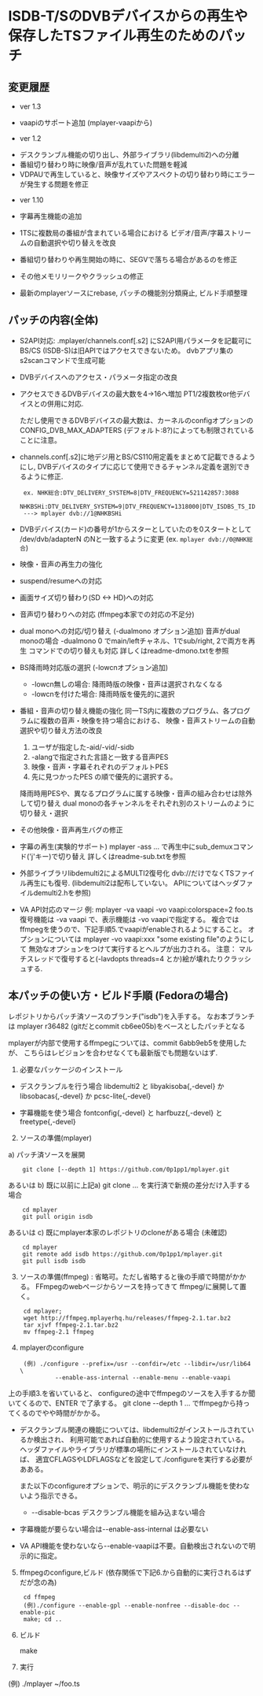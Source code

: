 # ISDB-T/SのDVBデバイスからの再生や 保存したTSファイル再生のためのパッチ #

## 変更履歴 ##
+ ver 1.3
 - vaapiのサポート追加 (mplayer-vaapiから)

+ ver 1.2
 - デスクランブル機能の切り出し、外部ライブラリ(libdemulti2)への分離
 - 番組切り替わり時に映像/音声が乱れていた問題を軽減
 - VDPAUで再生していると、映像サイズやアスペクトの切り替わり時にエラーが発生する問題を修正

+ ver 1.10
 - 字幕再生機能の追加

 - 1TSに複数局の番組が含まれている場合における
    ビデオ/音声/字幕ストリームの自動選択や切り替えを改良

 - 番組切り替わりや再生開始の時に、SEGVで落ちる場合があるのを修正

 - その他メモリリークやクラッシュの修正

 - 最新のmplayerソースにrebase, パッチの機能別分類廃止, ビルド手順整理

## パッチの内容(全体) ##

- S2API対応: .mplayer/channels.conf[.s2] にS2API用パラメータを記載可に
   BS/CS (ISDB-S)は旧APIではアクセスできないため。
   dvbアプリ集のs2scanコマンドで生成可能

- DVBデバイスへのアクセス・パラメータ指定の改良
 * アクセスできるDVBデバイスの最大数を4->16へ増加
    PT1/2複数枚or他デバイスとの併用に対応.

    ただし使用できるDVBデバイスの最大数は、カーネルのconfigオプションの
    CONFIG_DVB_MAX_ADAPTERS (デフォルト:8?)によっても制限されていることに注意。
 * channels.conf[.s2]に地デジ用とBS/CS110用定義をまとめて記載できるようにし,
    DVBデバイスのタイプに応じて使用できるチャンネル定義を選別できるように修正.

        ex. NHK総合:DTV_DELIVERY_SYSTEM=8|DTV_FREQUENCY=521142857:3088
            NHKBSHi:DTV_DELIVERY_SYSTEM=9|DTV_FREQUENCY=1318000|DTV_ISDBS_TS_ID=0x40f2:103
        ---> mplayer dvb://1@NHKBSHi

 * DVBデバイス(カード)の番号が1からスターとしていたのを0スタートとして
   /dev/dvb/adapterN のNと一致するように変更 (ex. `mplayer dvb://0@NHK総合`)

- 映像・音声の再生力の強化
 * suspend/resumeへの対応

 * 画面サイズ切り替わり(SD <-> HD)への対応

 * 音声切り替わりへの対応 (ffmpeg本家での対応の不足分)

 * dual monoへの対応/切り替え (-dualmono オプション追加)
     音声がdual monoの場合 -dualmono 0 でmain/leftチャネル、1でsub/right, 2で両方を再生
     コマンドでの切り替えも対応  詳しくはreadme-dmono.txtを参照

 * BS降雨時対応版の選択 (-lowcnオプション追加)
    + -lowcn無しの場合: 降雨時版の映像・音声は選択されなくなる
    + -lowcnを付けた場合: 降雨時版を優先的に選択

 * 番組・音声の切り替え機能の強化
     同一TS内に複数のプログラム、各プログラムに複数の音声・映像を持つ場合における、
     映像・音声ストリームの自動選択や切り替え方法の改良

     1. ユーザが指定した-aid/-vid/-sidb
     2. -alangで指定された言語と一致する音声PES
     3. 映像・音声・字幕それぞれのデフォルトPES
     4. 先に見つかったPES
      の順で優先的に選択する。

      降雨時用PESや、異なるプログラムに属する映像・音声の組み合わせは除外して切り替え
      dual monoの各チャンネルをそれぞれ別のストリームのように切り替え・選択

 * その他映像・音声再生バグの修正

- 字幕の再生(実験的サポート)
  mplayer -ass ... で再生中にsub_demuxコマンド('j'キー)で切り替え
  詳しくはreadme-sub.txtを参照

- 外部ライブラリlibdemulti2によるMULTI2復号化
   dvb://だけでなくTSファイル再生にも復号.
  (libdemulti2は配布していない。 APIについてはヘッダファイルdemulti2.hを参照)

- VA API対応のマージ
  例: mplayer -va vaapi -vo vaapi:colorspace=2 foo.ts
  復号機能は -va vaapi で、表示機能は -vo vaapiで指定する。
  複合ではffmpegを使うので、下記手順5.でvaapiがenableされるようにすること。
  オプションについては mplayer -vo vaapi:xxx "some existing file"のようにして
  無効なオプションをつけて実行するとヘルプが出力される。
  注意： マルチスレッドで復号すると(-lavdopts threads=4 とか)絵が壊れたりクラッシュする.


## 本パッチの使い方・ビルド手順 (Fedoraの場合) ##
 レポジトリからパッチ済ソースのブランチ("isdb")を入手する。
 なお本ブランチは mplayer r36482 (gitだとcommit cb6ee05b)をベースとしたパッチとなる

  mplayerが内部で使用するffmpegについては、commit 6abb9eb5を使用したが、
  こちらはレビジョンを合わせなくても最新版でも問題ないはず.

1. 必要なパッケージのインストール
 - デスクランブルを行う場合
   libdemulti2 と libyakisoba{,-devel} か libsobacas{,-devel} か pcsc-lite{,-devel}

 - 字幕機能を使う場合
   fontconfig{,-devel} と harfbuzz{,-devel} と freetype{,-devel}

2. ソースの準備(mplayer)

 a) パッチ済ソースを展開

        git clone [--depth 1] https://github.com/0p1pp1/mplayer.git

 あるいは
 b) 既に以前に上記a) git clone ... を実行済で新規の差分だけ入手する場合

        cd mplayer
        git pull origin isdb

 あるいは
 c) 既にmplayer本家のレポジトリのcloneがある場合 (未確認)

        cd mplayer
        git remote add isdb https://github.com/0p1pp1/mplayer.git
        git pull isdb isdb

3. ソースの準備(ffmpeg) : 省略可。ただし省略すると後の手順で時間がかかる。
 FFmpegのwebページからソースを持ってきて ffmpeg/に展開して置く。

        cd mplayer;
        wget http://ffmpeg.mplayerhq.hu/releases/ffmpeg-2.1.tar.bz2
        tar xjvf ffmpeg-2.1.tar.bz2
        mv ffmpeg-2.1 ffmpeg

4. mplayerのconfigure

        (例) ./configure --prefix=/usr --confdir=/etc --libdir=/usr/lib64 \
                 --enable-ass-internal --enable-menu --enable-vaapi

  上の手順3.を省いていると、
  configureの途中でffmpegのソースを入手するか聞いてくるので、ENTER で了承する。
  git clone --depth 1 ... でffmpegから持ってくるのでやや時間がかかる。

  - デスクランブル関連の機能については、libdemulti2がインストールされているか検出され、
    利用可能であれば自動的に使用するよう設定されている。
    ヘッダファイルやライブラリが標準の場所にインストールされていなければ、
    適宜CFLAGSやLDFLAGSなどを設定して./configureを実行する必要があある。

    また以下のconfigureオプションで、明示的にデスクランブル機能を使わないよう指示できる。
    + --disable-bcas デスクランブル機能を組み込まない場合

   - 字幕機能が要らない場合は--enable-ass-internal は必要ない

   - VA API機能を使わないなら--enable-vaapiは不要。自動検出されないので明示的に指定。

5. ffmpegのconfigure,ビルド (依存関係で下記6.から自動的に実行されるはずだが念の為)

        cd ffmpeg
        (例)./configure --enable-gpl --enable-nonfree --disable-doc --enable-pic
        make; cd ..

6. ビルド

   make

7. 実行

  (例) ./mplayer ~/foo.ts
